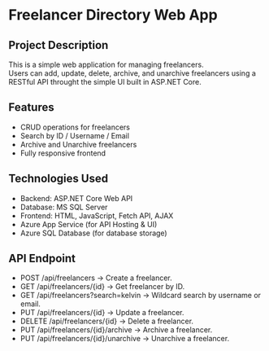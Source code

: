 # Freelancer Directory Web App  

##  Project Description  
This is a simple web application for managing freelancers.  
Users can add, update, delete, archive, and unarchive freelancers using a RESTful API throught the simple UI built in ASP.NET Core.  

##  Features  
- CRUD operations for freelancers  
- Search by ID / Username / Email
- Archive and Unarchive freelancers  
- Fully responsive frontend  

##  Technologies Used  
- Backend: ASP.NET Core Web API  
- Database: MS SQL Server  
- Frontend: HTML, JavaScript, Fetch API, AJAX
- Azure App Service (for API Hosting & UI)
- Azure SQL Database (for database storage)

##  API Endpoint
- POST /api/freelancers → Create a freelancer.
- GET /api/freelancers/{id} → Get freelancer by ID.
- GET /api/freelancers?search=kelvin → Wildcard search by username or email.
- PUT /api/freelancers/{id} → Update a freelancer.
- DELETE /api/freelancers/{id} → Delete a freelancer.
- PUT /api/freelancers/{id}/archive → Archive a freelancer.
- PUT /api/freelancers/{id}/unarchive → Unarchive a freelancer.
